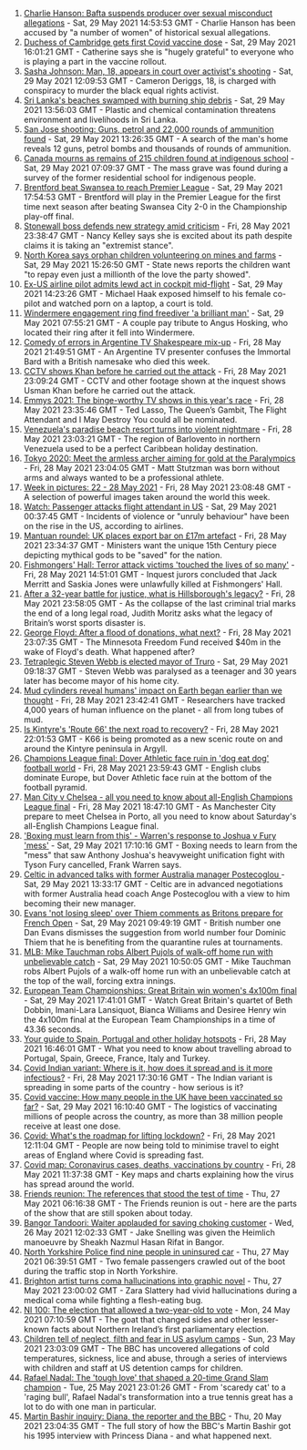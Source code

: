 1. [Charlie Hanson: Bafta suspends producer over sexual misconduct allegations](https://www.bbc.co.uk/news/uk-57291604) - Sat, 29 May 2021 14:53:53 GMT - Charlie Hanson has been accused by "a number of women" of historical sexual allegations.
2. [Duchess of Cambridge gets first Covid vaccine dose](https://www.bbc.co.uk/news/uk-57291608) - Sat, 29 May 2021 16:01:21 GMT - Catherine says she is "hugely grateful" to everyone who is playing a part in the vaccine rollout.
3. [Sasha Johnson: Man, 18, appears in court over activist's shooting](https://www.bbc.co.uk/news/uk-england-london-57293434) - Sat, 29 May 2021 12:09:53 GMT - Cameron Deriggs, 18, is charged with conspiracy to murder the black equal rights activist.
4. [Sri Lanka's beaches swamped with burning ship debris](https://www.bbc.co.uk/news/world-asia-57292558) - Sat, 29 May 2021 13:56:03 GMT - Plastic and chemical contamination threatens environment and livelihoods in Sri Lanka.
5. [San Jose shooting: Guns, petrol and 22,000 rounds of ammunition found](https://www.bbc.co.uk/news/world-us-canada-57293174) - Sat, 29 May 2021 13:26:35 GMT - A search of the man's home reveals 12 guns, petrol bombs and thousands of rounds of ammunition.
6. [Canada mourns as remains of 215 children found at indigenous school](https://www.bbc.co.uk/news/world-us-canada-57291530) - Sat, 29 May 2021 07:09:37 GMT - The mass grave was found during a survey of the former residential school for indigenous people.
7. [Brentford beat Swansea to reach Premier League](https://www.bbc.co.uk/sport/football/57215919) - Sat, 29 May 2021 17:54:53 GMT - Brentford will play in the Premier League for the first time next season after beating Swansea City 2-0 in the Championship play-off final.
8. [Stonewall boss defends new strategy amid criticism](https://www.bbc.co.uk/news/uk-57281448) - Fri, 28 May 2021 23:38:47 GMT - Nancy Kelley says she is excited about its path despite claims it is taking an "extremist stance".
9. [North Korea says orphan children volunteering on mines and farms](https://www.bbc.co.uk/news/world-asia-57293167) - Sat, 29 May 2021 15:26:50 GMT - State news reports the children want "to repay even just a millionth of the love the party showed".
10. [Ex-US airline pilot admits lewd act in cockpit mid-flight](https://www.bbc.co.uk/news/world-us-canada-57294412) - Sat, 29 May 2021 14:23:26 GMT - Michael Haak exposed himself to his female co-pilot and watched porn on a laptop, a court is told.
11. [Windermere engagement ring find freediver 'a brilliant man'](https://www.bbc.co.uk/news/uk-england-cumbria-57282000) - Sat, 29 May 2021 07:55:21 GMT - A couple pay tribute to Angus Hosking, who located their ring after it fell into Windermere.
12. [Comedy of errors in Argentine TV Shakespeare mix-up](https://www.bbc.co.uk/news/world-latin-america-57287764) - Fri, 28 May 2021 21:49:51 GMT - An Argentine TV presenter confuses the Immortal Bard with a British namesake who died this week.
13. [CCTV shows Khan before he carried out the attack](https://www.bbc.co.uk/news/uk-57283303) - Fri, 28 May 2021 23:09:24 GMT - CCTV and other footage shown at the inquest shows Usman Khan before he carried out the attack.
14. [Emmys 2021: The binge-worthy TV shows in this year's race](https://www.bbc.co.uk/news/entertainment-arts-57061121) - Fri, 28 May 2021 23:35:46 GMT - Ted Lasso, The Queen’s Gambit, The Flight Attendant and I May Destroy You could all be nominated.
15. [Venezuela's paradise beach resort turns into violent nightmare](https://www.bbc.co.uk/news/world-latin-america-57027348) - Fri, 28 May 2021 23:03:21 GMT - The region of Barlovento in northern Venezuela used to be a perfect Caribbean holiday destination.
16. [Tokyo 2020: Meet the armless archer aiming for gold at the Paralympics](https://www.bbc.co.uk/news/world-us-canada-57261990) - Fri, 28 May 2021 23:04:05 GMT - Matt Stutzman was born without arms and always wanted to be a professional athlete.
17. [Week in pictures: 22 - 28 May 2021](https://www.bbc.co.uk/news/in-pictures-57280537) - Fri, 28 May 2021 23:08:48 GMT - A selection of powerful images taken around the world this week.
18. [Watch: Passenger attacks flight attendant in US](https://www.bbc.co.uk/news/world-us-canada-57290987) - Sat, 29 May 2021 00:37:45 GMT - Incidents of violence or "unruly behaviour" have been on the rise in the US, according to airlines.
19. [Mantuan roundel: UK places export bar on £17m artefact](https://www.bbc.co.uk/news/uk-57287130) - Fri, 28 May 2021 23:34:37 GMT - Ministers want the unique 15th Century piece depicting mythical gods to be "saved" for the nation.
20. [Fishmongers' Hall: Terror attack victims 'touched the lives of so many'](https://www.bbc.co.uk/news/uk-england-london-57283625) - Fri, 28 May 2021 14:51:01 GMT - Inquest jurors concluded that Jack Merritt and Saskia Jones were unlawfully killed at Fishmongers' Hall.
21. [After a 32-year battle for justice, what is Hillsborough's legacy?](https://www.bbc.co.uk/news/uk-57281398) - Fri, 28 May 2021 23:58:05 GMT - As the collapse of the last criminal trial marks the end of a long legal road, Judith Moritz asks what the legacy of Britain’s worst sports disaster is.
22. [George Floyd: After a flood of donations, what next?](https://www.bbc.co.uk/news/world-us-canada-57285779) - Fri, 28 May 2021 23:07:35 GMT - The Minnesota Freedom Fund received $40m in the wake of Floyd's death. What happened after?
23. [Tetraplegic Steven Webb is elected mayor of Truro](https://www.bbc.co.uk/news/uk-england-cornwall-57203714) - Sat, 29 May 2021 09:18:37 GMT - Steven Webb was paralysed as a teenager and 30 years later has become mayor of his home city.
24. [Mud cylinders reveal humans' impact on Earth began earlier than we thought](https://www.bbc.co.uk/news/science-environment-57273664) - Fri, 28 May 2021 23:42:41 GMT - Researchers have tracked 4,000 years of human influence on the planet - all from long tubes of mud.
25. [Is Kintyre's 'Route 66' the next road to recovery?](https://www.bbc.co.uk/news/uk-scotland-glasgow-west-57170602) - Fri, 28 May 2021 22:01:53 GMT - K66 is being promoted as a new scenic route on and around the Kintyre peninsula in Argyll.
26. [Champions League final: Dover Athletic face ruin in 'dog eat dog' football world](https://www.bbc.co.uk/news/uk-england-kent-57177208) - Fri, 28 May 2021 23:59:43 GMT - English clubs dominate Europe, but Dover Athletic face ruin at the bottom of the football pyramid.
27. [Man City v Chelsea - all you need to know about all-English Champions League final](https://www.bbc.co.uk/sport/football/57268064) - Fri, 28 May 2021 18:47:10 GMT - As Manchester City prepare to meet Chelsea in Porto, all you need to know about Saturday's all-English Champions League final.
28. ['Boxing must learn from this' - Warren's response to Joshua v Fury 'mess'](https://www.bbc.co.uk/sport/boxing/57294832) - Sat, 29 May 2021 17:10:16 GMT - Boxing needs to learn from the "mess" that saw Anthony Joshua's heavyweight unification fight with Tyson Fury cancelled, Frank Warren says.
29. [Celtic in advanced talks with former Australia manager Postecoglou ](https://www.bbc.co.uk/sport/football/57293750) - Sat, 29 May 2021 13:33:17 GMT - Celtic are in advanced negotiations with former Australia head coach Ange Postecoglou with a view to him becoming their new manager.
30. [Evans 'not losing sleep' over Thiem comments as Britons prepare for French Open](https://www.bbc.co.uk/sport/tennis/57284034) - Sat, 29 May 2021 09:49:19 GMT - British number one Dan Evans dismisses the suggestion from world number four Dominic Thiem that he is benefiting from the quarantine rules at tournaments.
31. [MLB: Mike Tauchman robs Albert Pujols of walk-off home run with unbelievable catch](https://www.bbc.co.uk/sport/av/baseball/57293037) - Sat, 29 May 2021 10:50:05 GMT - Mike Tauchman robs Albert Pujols of a walk-off home run with an unbelievable catch at the top of the wall, forcing extra innings.
32. [European Team Championships: Great Britain win women's 4x100m final](https://www.bbc.co.uk/sport/av/athletics/57295911) - Sat, 29 May 2021 17:41:01 GMT - Watch Great Britain's quartet of Beth Dobbin, Imani-Lara Lansiquot, Bianca Williams and Desiree Henry win the 4x100m final at the European Team Championships in a time of 43.36 seconds.
33. [Your guide to Spain, Portugal and other holiday hotspots](https://www.bbc.co.uk/news/explainers-56997931) - Fri, 28 May 2021 16:46:01 GMT - What you need to know about travelling abroad to Portugal, Spain, Greece, France, Italy and Turkey.
34. [Covid Indian variant: Where is it, how does it spread and is it more infectious?](https://www.bbc.co.uk/news/health-57157496) - Fri, 28 May 2021 17:30:16 GMT - The Indian variant is spreading in some parts of the country - how serious is it?
35. [Covid vaccine: How many people in the UK have been vaccinated so far?](https://www.bbc.co.uk/news/health-55274833) - Sat, 29 May 2021 16:10:40 GMT - The logistics of vaccinating millions of people across the country, as more than 38 million people receive at least one dose.
36. [Covid: What's the roadmap for lifting lockdown?](https://www.bbc.co.uk/news/explainers-52530518) - Fri, 28 May 2021 12:11:04 GMT - People are now being told to minimise travel to eight areas of England where Covid is spreading fast.
37. [Covid map: Coronavirus cases, deaths, vaccinations by country](https://www.bbc.co.uk/news/world-51235105) - Fri, 28 May 2021 11:37:38 GMT - Key maps and charts explaining how the virus has spread around the world.
38. [Friends reunion: The references that stood the test of time](https://www.bbc.co.uk/news/newsbeat-57200054) - Thu, 27 May 2021 06:16:38 GMT - The Friends reunion is out - here are the parts of the show that are still spoken about today.
39. [Bangor Tandoori: Waiter applauded for saving choking customer](https://www.bbc.co.uk/news/uk-wales-57254694) - Wed, 26 May 2021 12:02:33 GMT - Jake Snelling was given the Heimlich manoeuvre by Sheakh Nazmul Hasan Rifat in Bangor.
40. [North Yorkshire Police find nine people in uninsured car](https://www.bbc.co.uk/news/uk-england-york-north-yorkshire-57261144) - Thu, 27 May 2021 06:39:51 GMT - Two female passengers crawled out of the boot during the traffic stop in North Yorkshire.
41. [Brighton artist turns coma hallucinations into graphic novel](https://www.bbc.co.uk/news/uk-england-sussex-57206923) - Thu, 27 May 2021 23:00:02 GMT - Zara Slattery had vivid hallucinations during a medical coma while fighting a flesh-eating bug.
42. [NI 100: The election that allowed a two-year-old to vote](https://www.bbc.co.uk/news/uk-northern-ireland-57157662) - Mon, 24 May 2021 07:10:59 GMT - The goat that changed sides and other lesser-known facts about Northern Ireland’s first parliamentary election.
43. [Children tell of neglect, filth and fear in US asylum camps](https://www.bbc.co.uk/news/world-us-canada-57149721) - Sun, 23 May 2021 23:03:09 GMT - The BBC has uncovered allegations of cold temperatures, sickness, lice and abuse, through a series of interviews with children and staff at US detention camps for children.
44. [Rafael Nadal: The 'tough love' that shaped a 20-time Grand Slam champion](https://www.bbc.co.uk/sport/tennis/56090941) - Tue, 25 May 2021 23:01:26 GMT - From 'scaredy cat' to a 'raging bull', Rafael Nadal's transformation into a true tennis great has a lot to do with one man in particular.
45. [Martin Bashir inquiry: Diana, the reporter and the BBC](https://www.bbc.co.uk/news/uk-56680229) - Thu, 20 May 2021 23:04:35 GMT - The full story of how the BBC's Martin Bashir got his 1995 interview with Princess Diana - and what happened next.
